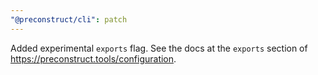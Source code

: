 ```yaml
---
"@preconstruct/cli": patch
---
```


Added experimental `exports` flag. See the docs at the `exports` section of https://preconstruct.tools/configuration.
